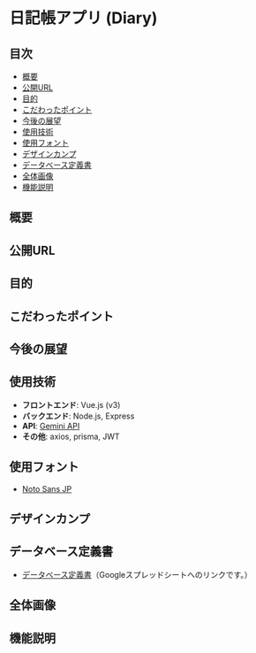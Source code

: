 # 日記帳アプリ (Diary)<!-- omit in toc -->

## 目次<!-- omit in toc -->
- [概要](#概要)
- [公開URL](#公開url)
- [目的](#目的)
- [こだわったポイント](#こだわったポイント)
- [今後の展望](#今後の展望)
- [使用技術](#使用技術)
- [使用フォント](#使用フォント)
- [デザインカンプ](#デザインカンプ)
- [データベース定義書](#データベース定義書)
- [全体画像](#全体画像)
- [機能説明](#機能説明)

## 概要

## 公開URL

## 目的

## こだわったポイント

## 今後の展望

## 使用技術
* **フロントエンド**: Vue.js (v3)
* **バックエンド**: Node.js, Express
* **API**: [Gemini API](https://ai.google.dev/api/generate-content?hl=ja#v1beta.models.generateContent)
* **その他**: axios, prisma, JWT

## 使用フォント
* [Noto Sans JP](https://fonts.google.com/noto/specimen/Noto+Sans+JP)

## デザインカンプ

## データベース定義書
* [データベース定義書](https://docs.google.com/spreadsheets/d/1MvpjmFBf0TYdGGZldpBbFiIp7Ro0SINdkb1USx12AEs/edit?usp=sharing)（Googleスプレッドシートへのリンクです。）

## 全体画像

## 機能説明
